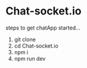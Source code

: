 # Chat-socket.io

steps to get chatApp started...
1. git clone
2. cd Chat-socket.io
3. npm i
4. npm run dev
